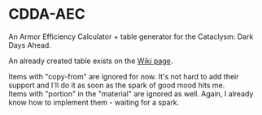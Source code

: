 # CDDA-AEC
 An Armor Efficiency Calculator + table generator for the Cataclysm: Dark Days Ahead.

 An already created table exists on the [Wiki page](https://github.com/EttyKitty/CDDA-AEC/wiki/Armor-Efficiency-Table).
 
 Items with "copy-from" are ignored for now. It's not hard to add their support and I'll do it as soon as the spark of good mood hits me.  
 Items with "portion" in the "material" are ignored as well. Again, I already know how to implement them - waiting for a spark.
